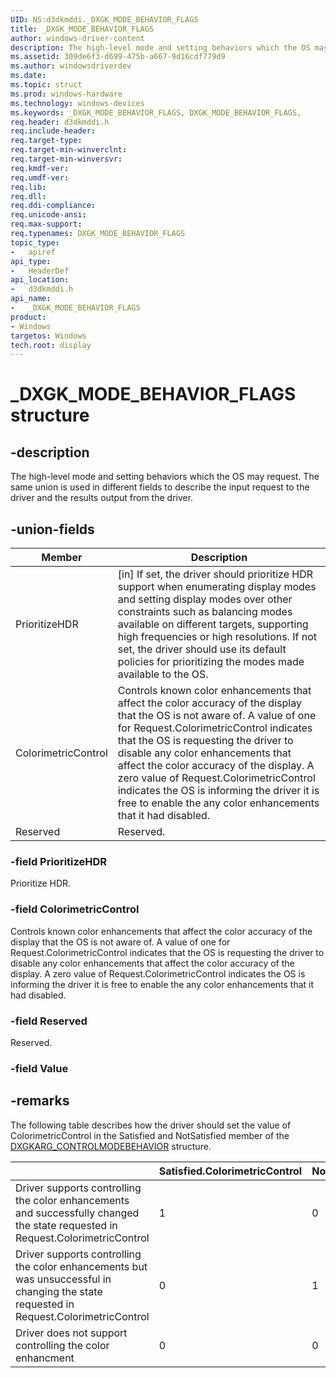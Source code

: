 ```yaml
---
UID: NS:d3dkmddi._DXGK_MODE_BEHAVIOR_FLAGS
title: _DXGK_MODE_BEHAVIOR_FLAGS
author: windows-driver-content
description: The high-level mode and setting behaviors which the OS may request.
ms.assetid: 309de6f3-d699-475b-a667-9d16cdf779d9
ms.author: windowsdriverdev
ms.date:
ms.topic: struct
ms.prod: windows-hardware
ms.technology: windows-devices
ms.keywords: _DXGK_MODE_BEHAVIOR_FLAGS, DXGK_MODE_BEHAVIOR_FLAGS,
req.header: d3dkmddi.h
req.include-header:
req.target-type:
req.target-min-winverclnt:
req.target-min-winversvr:
req.kmdf-ver:
req.umdf-ver:
req.lib:
req.dll:
req.ddi-compliance:
req.unicode-ansi:
req.max-support:
req.typenames: DXGK_MODE_BEHAVIOR_FLAGS
topic_type:
-	apiref
api_type:
-	HeaderDef
api_location:
-	d3dkmddi.h
api_name:
-	_DXGK_MODE_BEHAVIOR_FLAGS
product: 
- Windows
targetos: Windows
tech.root: display
---
```


# _DXGK_MODE_BEHAVIOR_FLAGS structure

## -description

The high-level mode and setting behaviors which the OS may request. The same union is used in different fields to describe the input request to the driver and the results output from the driver.

## -union-fields

| Member | Description |
| --- | --- |
| PrioritizeHDR | [in] If set, the driver should prioritize HDR support when enumerating display modes and setting display modes over other constraints such as balancing modes available on different targets, supporting high frequencies or high resolutions.  If not set, the driver should use its default policies for prioritizing the modes made available to the OS. |
| ColorimetricControl | Controls known color enhancements that affect the color accuracy of the display that the OS is not aware of. A value of one for Request.ColorimetricControl indicates that the OS is requesting the driver to disable any color enhancements that affect the color accuracy of the display. A zero value of Request.ColorimetricControl indicates the OS is informing the driver it is free to enable the any color enhancements that it had disabled. |
| Reserved | Reserved. |


### -field PrioritizeHDR

Prioritize HDR.

### -field ColorimetricControl

Controls known color enhancements that affect the color accuracy of the display that the OS is not aware of. A value of one for Request.ColorimetricControl indicates that the OS is requesting the driver to disable any color enhancements that affect the color accuracy of the display. A zero value of Request.ColorimetricControl indicates the OS is informing the driver it is free to enable the any color enhancements that it had disabled.

### -field Reserved

Reserved.

### -field Value


## -remarks

The following table describes how the driver should set the value of ColorimetricControl in the Satisfied and NotSatisfied member of the [DXGKARG_CONTROLMODEBEHAVIOR](ns-d3dkmddi-_dxgkarg_controlmodebehavior.md) structure.

|| Satisfied.ColorimetricControl | NotSatisfied.ColorimetricControl |
|:-- | -- | -- |
| Driver supports controlling the color enhancements and successfully changed the state requested in Request.ColorimetricControl | 1| 0|
| Driver supports controlling the color enhancements but was unsuccessful in changing the state requested in Request.ColorimetricControl| 0| 1|
| Driver does not support controlling the color enhancment| 0| 0|



